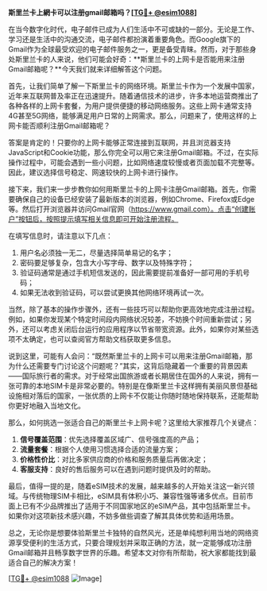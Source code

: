 **斯里兰卡上網卡可以注册gmail邮箱吗？[[TG💪+ @esim1088](https://t.me/s/esim1088)]**

在当今数字化时代，电子邮件已成为人们生活中不可或缺的一部分。无论是工作、学习还是生活中的沟通交流，电子邮件都扮演着重要角色。而Google旗下的Gmail作为全球最受欢迎的电子邮件服务之一，更是备受青睐。然而，对于那些身处斯里兰卡的人来说，他们可能会好奇：**斯里兰卡的上网卡是否能用来注册Gmail邮箱呢？**今天我们就来详细解答这个问题。

首先，让我们简单了解一下斯里兰卡的网络环境。斯里兰卡作为一个发展中国家，近年来互联网普及率正在迅速提升。随着通信技术的进步，许多本地运营商推出了各种各样的上网卡套餐，为用户提供便捷的移动网络服务。这些上网卡通常支持4G甚至5G网络，能够满足用户日常的上网需求。那么，问题来了，使用这样的上网卡能否顺利注册Gmail邮箱呢？

答案是肯定的！只要你的上网卡能够正常连接到互联网，并且浏览器支持JavaScript和Cookie功能，那么你完全可以用它来注册Gmail邮箱。不过，在实际操作过程中，可能会遇到一些小问题，比如网络速度较慢或者页面加载不完整等。因此，建议选择信号稳定、网速较快的上网卡进行操作。

接下来，我们来一步步教你如何用斯里兰卡的上网卡注册Gmail邮箱。首先，你需要确保自己的设备已经安装了最新版本的浏览器，例如Chrome、Firefox或Edge等。然后打开浏览器并访问Gmail官网（https://www.gmail.com）。点击“创建账户”按钮后，按照提示填写相关信息即可开始注册流程。

在填写信息时，请注意以下几点：
1. 用户名必须独一无二，尽量选择简单易记的名字；
2. 密码要足够复杂，包含大小写字母、数字以及特殊字符；
3. 验证码通常是通过手机短信发送的，因此需要提前准备好一部可用的手机号码；
4. 如果无法收到验证码，可以尝试更换其他网络环境再试一次。

当然，除了基本的操作步骤外，还有一些技巧可以帮助你更高效地完成注册过程。例如，如果你发现某个特定时间段内网络状况较差，不妨换个时间重新尝试；另外，还可以考虑关闭后台运行的应用程序以节省带宽资源。此外，如果你对某些选项不太确定，也可以查阅官方帮助文档获取更多信息。

说到这里，可能有人会问：“既然斯里兰卡的上网卡可以用来注册Gmail邮箱，那为什么还需要专门讨论这个问题呢？”其实，这背后隐藏着一个重要的背景因素——国际旅行者的需求。对于经常出国旅游或者长期居住在国外的人来说，拥有一张可靠的本地SIM卡是非常必要的。特别是在像斯里兰卡这样拥有美丽风景但基础设施相对落后的国家，一张优质的上网卡不仅能让你随时随地保持联系，还能帮助你更好地融入当地文化。

那么，如何挑选一张适合自己的斯里兰卡上网卡呢？这里给大家推荐几个关键点：
1. **信号覆盖范围**：优先选择覆盖区域广、信号强度高的产品；
2. **流量套餐**：根据个人使用习惯选择合适的流量方案；
3. **价格性价比**：对比多家供应商的价格和服务质量后再做决定；
4. **客服支持**：良好的售后服务可以在遇到问题时提供及时的帮助。

最后，值得一提的是，随着eSIM技术的发展，越来越多的人开始关注这一新兴领域。与传统物理SIM卡相比，eSIM具有体积小巧、兼容性强等诸多优点。目前市面上已有不少品牌推出了适用于不同国家地区的eSIM产品，其中包括斯里兰卡。如果你对这项新技术感兴趣，不妨多做些调查了解其具体优势和适用场景。

总之，无论你是想要体验斯里兰卡独特的自然风光，还是单纯想利用当地的网络资源享受便利的生活方式，只要合理规划并采取正确的方法，就一定能够成功注册Gmail邮箱并且畅享数字世界的乐趣。希望本文对你有所帮助，祝大家都能找到最适合自己的解决方案！

[[TG💪+ @esim1088](https://t.me/s/esim1088) ![Image](https://i.postimg.cc/4NQfJmqS/Snipaste-2025-05-13-00-14-12.png)]